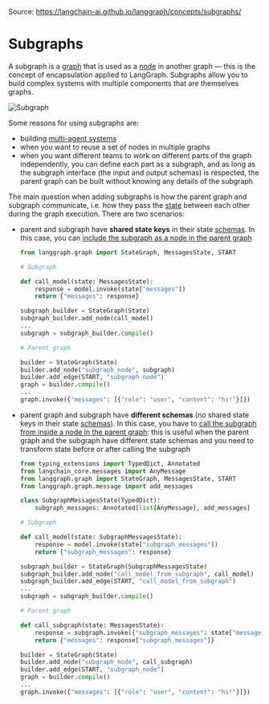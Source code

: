 Source: https://langchain-ai.github.io/langgraph/concepts/subgraphs/

# Subgraphs

A subgraph is a [graph](./low_level.md#graphs) that is used as a [node](./low_level.md#nodes) in another graph — this is the concept of encapsulation applied to LangGraph. Subgraphs allow you to build complex systems with multiple components that are themselves graphs.

![Subgraph](./img/subgraph.png)

Some reasons for using subgraphs are:

- building [multi-agent systems](./multi_agent.md)
- when you want to reuse a set of nodes in multiple graphs
- when you want different teams to work on different parts of the graph independently, you can define each part as a subgraph, and as long as the subgraph interface (the input and output schemas) is respected, the parent graph can be built without knowing any details of the subgraph

The main question when adding subgraphs is how the parent graph and subgraph communicate, i.e. how they pass the [state](./low_level.md#state) between each other during the graph execution. There are two scenarios:

- parent and subgraph have **shared state keys** in their state [schemas](./low_level.md#state). In this case, you can [include the subgraph as a node in the parent graph](../how-tos/subgraph.ipynb#shared-state-schemas)

  ```python hl_lines="12 17"
  from langgraph.graph import StateGraph, MessagesState, START

  # Subgraph

  def call_model(state: MessagesState):
      response = model.invoke(state["messages"])
      return {"messages": response}

  subgraph_builder = StateGraph(State)
  subgraph_builder.add_node(call_model)
  ...
  subgraph = subgraph_builder.compile()

  # Parent graph

  builder = StateGraph(State)
  builder.add_node("subgraph_node", subgraph)
  builder.add_edge(START, "subgraph_node")
  graph = builder.compile()
  ...
  graph.invoke({"messages": [{"role": "user", "content": "hi!"}]})
  ```





- parent graph and subgraph have **different schemas** (no shared state keys in their state [schemas](./low_level.md#state)). In this case, you have to [call the subgraph from inside a node in the parent graph](../how-tos/subgraph.ipynb#different-state-schemas): this is useful when the parent graph and the subgraph have different state schemas and you need to transform state before or after calling the subgraph

  ```python hl_lines="7 11 19 28"
  from typing_extensions import TypedDict, Annotated
  from langchain_core.messages import AnyMessage
  from langgraph.graph import StateGraph, MessagesState, START
  from langgraph.graph.message import add_messages

  class SubgraphMessagesState(TypedDict):
      subgraph_messages: Annotated[list[AnyMessage], add_messages]

  # Subgraph

  def call_model(state: SubgraphMessagesState):
      response = model.invoke(state["subgraph_messages"])
      return {"subgraph_messages": response}

  subgraph_builder = StateGraph(SubgraphMessagesState)
  subgraph_builder.add_node("call_model_from_subgraph", call_model)
  subgraph_builder.add_edge(START, "call_model_from_subgraph")
  ...
  subgraph = subgraph_builder.compile()

  # Parent graph

  def call_subgraph(state: MessagesState):
      response = subgraph.invoke({"subgraph_messages": state["messages"]})
      return {"messages": response["subgraph_messages"]}

  builder = StateGraph(State)
  builder.add_node("subgraph_node", call_subgraph)
  builder.add_edge(START, "subgraph_node")
  graph = builder.compile()
  ...
  graph.invoke({"messages": [{"role": "user", "content": "hi!"}]})
  ```





